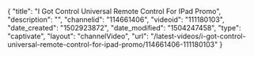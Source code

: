 {
    "title": "I Got Control Universal Remote Control For IPad Promo",
    "description": "",
    "channelid": "114661406",
    "videoid": "111180103",
    "date_created": "1502923872",
    "date_modified": "1504247458",
    "type": "captivate",
    "layout": "channelVideo",
    "url": "\/latest-videos\/i-got-control-universal-remote-control-for-ipad-promo\/114661406-111180103"
}